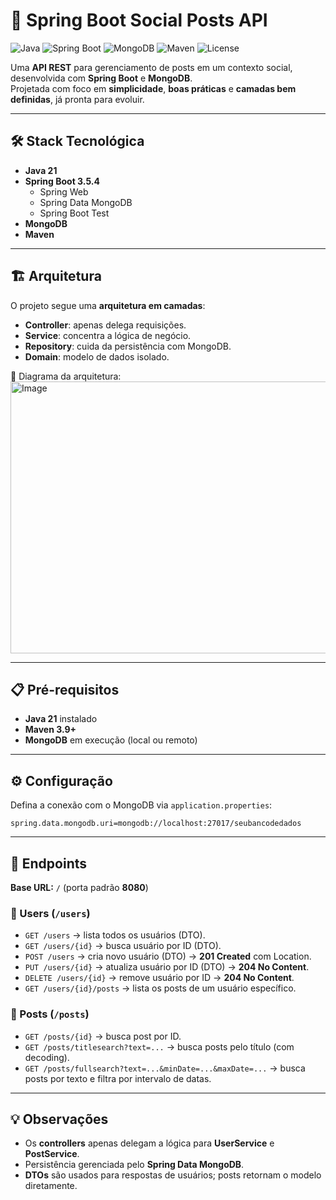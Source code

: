 # 🚀 Spring Boot Social Posts API

![Java](https://img.shields.io/badge/Java-21-ED8B00?logo=openjdk&logoColor=white)
![Spring Boot](https://img.shields.io/badge/Spring%20Boot-3.5.4-6DB33F?logo=springboot&logoColor=white)
![MongoDB](https://img.shields.io/badge/MongoDB-Database-47A248?logo=mongodb&logoColor=white)
![Maven](https://img.shields.io/badge/Maven-3.9+-C71A36?logo=apachemaven&logoColor=white)
![License](https://img.shields.io/badge/license-MIT-blue)

Uma **API REST** para gerenciamento de posts em um contexto social, desenvolvida com **Spring Boot** e **MongoDB**.  
Projetada com foco em **simplicidade**, **boas práticas** e **camadas bem definidas**, já pronta para evoluir.

---

## 🛠️ Stack Tecnológica
- **Java 21**
- **Spring Boot 3.5.4**  
  - Spring Web  
  - Spring Data MongoDB  
  - Spring Boot Test
- **MongoDB**
- **Maven**

---

## 🏗 Arquitetura
O projeto segue uma **arquitetura em camadas**:
- **Controller**: apenas delega requisições.
- **Service**: concentra a lógica de negócio.
- **Repository**: cuida da persistência com MongoDB.
- **Domain**: modelo de dados isolado.

📌 Diagrama da arquitetura:  
<img width="776" height="435" alt="Image" src="https://github.com/user-attachments/assets/85687ac3-f48c-4965-b269-4f1c61044177" />

---

## 📋 Pré-requisitos
- **Java 21** instalado 
- **Maven 3.9+**  
- **MongoDB** em execução (local ou remoto)  

---

## ⚙️ Configuração
Defina a conexão com o MongoDB via `application.properties`:

`spring.data.mongodb.uri=mongodb://localhost:27017/seubancodedados`

---

## 📡 Endpoints

**Base URL:** `/` (porta padrão **8080**)

### 👥 Users (`/users`)
- `GET /users` → lista todos os usuários (DTO).
- `GET /users/{id}` → busca usuário por ID (DTO).
- `POST /users` → cria novo usuário (DTO) → **201 Created** com Location.
- `PUT /users/{id}` → atualiza usuário por ID (DTO) → **204 No Content**.
- `DELETE /users/{id}` → remove usuário por ID → **204 No Content**.
- `GET /users/{id}/posts` → lista os posts de um usuário específico.

### 📝 Posts (`/posts`)
- `GET /posts/{id}` → busca post por ID.
- `GET /posts/titlesearch?text=...` → busca posts pelo título (com decoding).
- `GET /posts/fullsearch?text=...&minDate=...&maxDate=...` → busca posts por texto e filtra por intervalo de datas.

---

## 💡 Observações
- Os **controllers** apenas delegam a lógica para **UserService** e **PostService**.
- Persistência gerenciada pelo **Spring Data MongoDB**.
- **DTOs** são usados para respostas de usuários; posts retornam o modelo diretamente.
